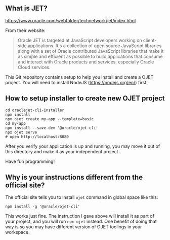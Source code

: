 ## What is JET?

https://www.oracle.com/webfolder/technetwork/jet/index.html

From their website:

> Oracle JET is targeted at JavaScript developers working on client-side applications. It's a collection of open source JavaScript libraries along with a set of Oracle contributed JavaScript libraries that make it as simple and efficient as possible to build applications that consume and interact with Oracle products and services, especially Oracle Cloud services.


This Git repository contains setup to help you install and create a OJET project.
You will need to install NodeJS (https://nodejs.org/en/) first.


## How to setup installer to create new OJET project

```
cd oraclejet-cli-installer
npm install
npx ojet create my-app --template=basic
cd my-app
npm install --save-dev '@oracle/ojet-cli'
npx ojet serve
# open http://localhost:8080
```

After you verify your application is up and running, you may move it out
of this directory and make it as your independent project.

Have fun programming!

## Why is your instructions different from the official site?

The official site tells you to install `ojet` command in global space like this:

```npm install -g '@oracle/ojet-cli'```

This works just fine. The instruction I gave above will install it as part of your
project, and you will run `npx ojet` instead. One benefit of doing that way is so you may have different version of OJET
toolings in your workspace.
